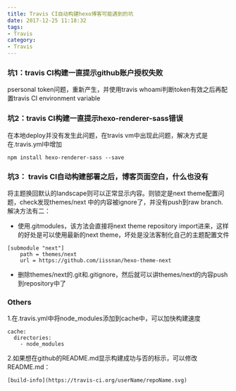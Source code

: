 ```yaml
---
title: Travis CI自动构建hexo博客可能遇到的坑
date: 2017-12-25 11:18:32
tags:
- Travis
category:
- Travis
---
```

### 坑1：travis CI构建一直提示github账户授权失败 ###
psersonal token问题，重新产生，并使用travis whoami判断token有效之后再配置travis CI environment variable
### 坑2：travis CI构建一直提示hexo-renderer-sass错误 ###
在本地deploy并没有发生此问题，在travis vm中出现此问题，解决方式是在.travis.yml中增加
```
npm install hexo-renderer-sass --save
```
### 坑3： travis CI自动构建部署之后，博客页面空白，什么也没有 ###
将主题换回默认的landscape则可以正常显示内容。则锁定是next theme配置问题，check发现themes/next 中的内容被ignore了，并没有push到raw branch.
解决方法有二：
- 使用.gitmodules，该方法会直接将next theme repository import进来，这样的好处是可以使用最新的next theme，坏处是没法客制化自己的主题配置文件
```
[submodule "next"]
    path = themes/next
    url = https://github.com/iissnan/hexo-theme-next
```
- 删除themes/next的.git和.gitignore，然后就可以讲themes/next的内容push到repository中了

### Others ###
1.在.travis.yml中将node_modules添加到cache中，可以加快构建速度
```
cache:
  directories:
    - node_modules
```
2.如果想在github的README.md显示构建成功与否的标示，可以修改README.md：
```
[build-info](https://travis-ci.org/userName/repoName.svg)
```
